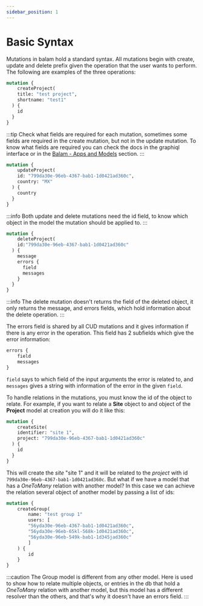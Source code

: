 ```yaml
---
sidebar_position: 1
---
```


# Basic Syntax

Mutations in balam hold a standard syntax. All mutations begin with create, update and delete prefix 
given the operation that the user wants to perform. The following are examples of the three operations:

```graphql title=Create
mutation {
	createProject(
    title: "test project",
    shortname: "test1"
  ) {
    id
  }
}
```
:::tip
Check what fields are required for each mutation, sometimes some fields are required in the create
mutation, but not in the update mutation. To know what fields are required you can check the docs in
the graphiql interface or in the [Balam - Apps and Models](/docs/category/balam---apps-and-models) section.
:::

```graphql title=Update
mutation {
	updateProject(
    id: "799da30e-96eb-4367-bab1-1d0421ad360c",
    country: "MX"
  ) {
    country
  }
}
```
:::info
Both update and delete mutations need the id field, to know which object in the model the
mutation should be applied to.
:::

```graphql title=Delete
mutation {
	deleteProject(
    id:"799da30e-96eb-4367-bab1-1d0421ad360c"
  ) {
    message
    errors {
      field
      messages
    }
  }
}
```
:::info
The delete mutation doesn't returns the field of the deleted object, it only returns the message, and errors fields, which hold information about the delete operation.
:::

The errors field is shared by all CUD mutations and it gives information if there is any error in the 
operation. This field has 2 subfields which give the error information:

```graphql
errors {
    field
    messages
}
```

`field` says to which field of the input arguments the error is related to, and `messages` gives a string
with information of the error in the given `field`.

To handle relations in the mutations, you must know the id of the object to relate. For example, if you 
want to relate a **Site** object to and object of the **Project** model at creation you will do it like this:

```graphql
mutation {
	createSite(
    identifier: "site 1",
    project: "799da30e-96eb-4367-bab1-1d0421ad360c"
  ) {
    id
  }
}
```

This will create the _site_ "site 1" and it will be related to the _project_ with id `799da30e-96eb-4367-bab1-1d0421ad360c`. But what if we have a model that has a _OneToMany_ relation with
another model? In this case we can achieve the relation several object of another model by passing a 
list of ids:

```graphql
mutation {
	createGroup(
        name: "test group 1"
        users: [
        "56yda30e-96eb-4367-bab1-1d0421ad360c",
        "56yda30e-96eb-65kl-568k-1d0421ad360c",
        "56yda30e-96eb-549k-bab1-1d345jad360c"
        ]
    ) {
        id
    }
}
```
:::caution
The Group model is different from any other model. Here is used to show how to relate multiple objects,
or entries in the db that hold a _OneToMany_ relation with another model, but this model has
a different resolver than the others, and that's why it doesn't have an errors field.
:::
